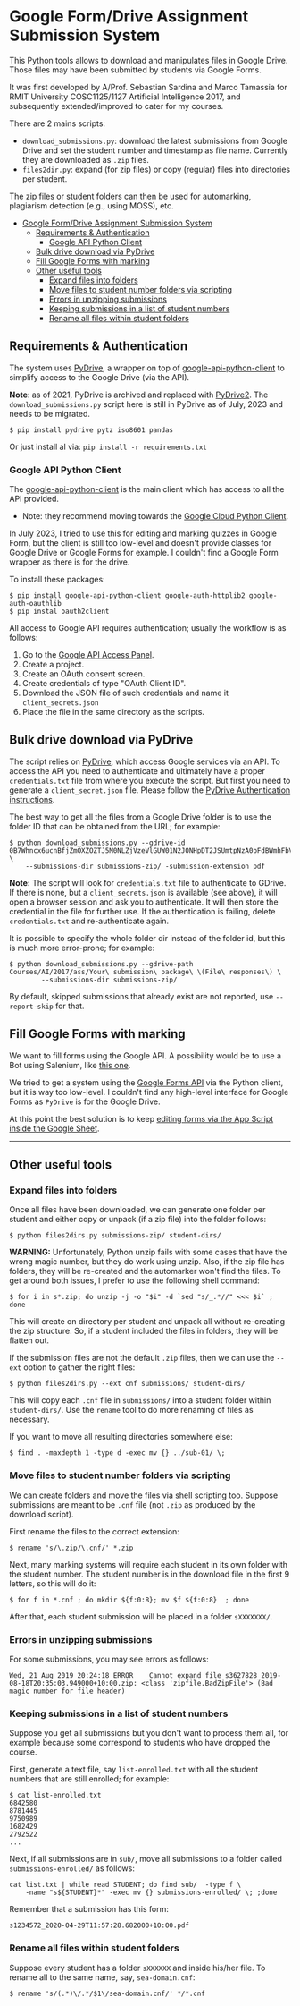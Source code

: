 # Google Form/Drive Assignment Submission System

This Python tools allows to download and manipulates files in Google Drive. Those files may have been submitted by students via Google Forms.

It was first developed by A/Prof. Sebastian Sardina and Marco Tamassia for RMIT University COSC1125/1127 Artificial Intelligence 2017, and subsequently extended/improved to cater for my courses.

There are 2 mains scripts:

- `download_submissions.py`: download the latest submissions from Google Drive and set the student number and timestamp as file name. Currently they are downloaded as `.zip` files.
- `files2dir.py`: expand (for zip files) or copy (regular) files into directories per student.

The zip files or student folders can then be used for automarking, plagiarism detection (e.g., using MOSS), etc.

- [Google Form/Drive Assignment Submission System](#google-formdrive-assignment-submission-system)
  - [Requirements \& Authentication](#requirements--authentication)
    - [Google API Python Client](#google-api-python-client)
  - [Bulk drive download via PyDrive](#bulk-drive-download-via-pydrive)
  - [Fill Google Forms with marking](#fill-google-forms-with-marking)
  - [Other useful tools](#other-useful-tools)
    - [Expand files into folders](#expand-files-into-folders)
    - [Move files to student number folders via scripting](#move-files-to-student-number-folders-via-scripting)
    - [Errors in unzipping submissions](#errors-in-unzipping-submissions)
    - [Keeping submissions in a list of student numbers](#keeping-submissions-in-a-list-of-student-numbers)
    - [Rename all files within student folders](#rename-all-files-within-student-folders)

## Requirements & Authentication

The system uses [PyDrive](https://pythonhosted.org/PyDrive/), a wrapper on top of [google-api-python-client](https://github.com/googleapis/google-api-python-client/) to simplify access to the Google Drive (via the API).

**Note**: as of 2021, PyDrive is archived and replaced with [PyDrive2](https://github.com/iterative/PyDrive2). The `download_submissions.py` script here is still in PyDrive as of July, 2023 and needs to be migrated.

```shell
$ pip install pydrive pytz iso8601 pandas
```

Or just install al via:  `pip install -r requirements.txt`

### Google API Python Client

The [google-api-python-client](https://github.com/googleapis/google-api-python-client/) is the main client which has access to all the API provided. 
  - Note: they recommend moving towards the [Google Cloud Python Client](https://github.com/googleapis/google-cloud-python).

In July 2023, I tried to use this for editing and marking quizzes in Google Form, but the client is still too low-level and doesn't provide classes for Google Drive or Google Forms for example. I couldn't find a Google Form wrapper as there is for the drive.

To install these packages:

``` shell
$ pip install google-api-python-client google-auth-httplib2 google-auth-oauthlib
$ pip instal oauth2client
```

All access to Google API requires authentication; usually the workflow is as follows:

1. Go to the [Google API Access Panel](https://console.developers.google.com/apis/credentials).
2. Create a project.
3. Create an OAuth consent screen.
4. Create credentials of type "OAuth Client ID".
5. Download the JSON file of such credentials and name it `client_secrets.json`
6. Place the file in the same directory as the scripts.

## Bulk drive download via PyDrive

The script relies on [PyDrive](https://pythonhosted.org/PyDrive/), which access Google services via an API. To access the API you need to authenticate and ultimately have a proper `credentials.txt` file from where you execute the script. But first you need to generate a `client_secret.json` file. Please follow the [PyDrive Authentication instructions](https://pythonhosted.org/PyDrive/quickstart.html#authentication).

The best way to get all the files from a Google Drive folder is to use the folder ID that can be obtained from the URL; for example:

```shell
$ python download_submissions.py --gdrive-id 0B7Whncx6ucnBfjZmOXZOZTJ5M0NLZjVzeVlGUW01N2JONHpDT2JSUmtpNzA0bFdBWmhFbVU \
    --submissions-dir submissions-zip/ -submission-extension pdf
```

**Note:** The script will look for `credentials.txt` file to authenticate to GDrive. If there is none, but a `client_secrets.json` is available (see above), it will open a browser session and ask you to authenticate. It will then store the credential in the file for further use. If the authentication is failing, delete `credentials.txt` and re-authenticate again.

It is possible to specify the whole folder dir instead of the folder id, but this is much more error-prone; for example:

```shell
$ python download_submissions.py --gdrive-path Courses/AI/2017/ass/Your\ submission\ package\ \(File\ responses\) \
        --submissions-dir submissions-zip/
```

By default, skipped submissions that already exist are not reported, use `--report-skip` for that.

## Fill Google Forms with marking

We want to fill forms using the Google API. A possibility would be to use a Bot using Salenium, like [this one](https://github.com/skyrunner360/ADYPU_Feedback_form_filling_Bot).

We tried to get a system using the [Google Forms API](https://developers.google.com/forms/api/guides)  via the Python client, but it is way too low-level. I couldn't find any high-level interface for Google Forms as `PyDrive` is for the Google Drive.

At this point the best solution is to keep [editing forms via the App Script inside the Google Sheet](https://developers.google.com/apps-script/reference/forms/quiz-feedback-builder).


------------------------
## Other useful tools
### Expand files into folders

Once all files have been downloaded, we can generate one folder per student and either copy or  unpack (if a zip file) into the folder follows:

```shell
$ python files2dirs.py submissions-zip/ student-dirs/
```

**WARNING:** Unfortunately, Python unzip fails with some cases that have the wrong magic number, but they do work using unzip. Also, if the zip file has folders, they will be re-created and the automarker won't find the files. To get around both issues, I prefer to use the following shell command:

```shell
$ for i in s*.zip; do unzip -j -o "$i" -d `sed "s/_.*//" <<< $i` ; done
```

This will create on directory per student and unpack all without re-creating the zip structure. So, if a student included the files in folders, they will be flatten out.

If the submission files are not the default `.zip` files, then we can use the `--ext` option to gather the right files:

```shell
$ python files2dirs.py --ext cnf submissions/ student-dirs/
```

This will copy each `.cnf` file in `submissions/` into a student folder within `student-dirs/`. Use the `rename` tool to do more renaming of files as necessary.

If you want to move all resulting directories somewhere else:

```shell
$ find . -maxdepth 1 -type d -exec mv {} ../sub-01/ \;
```

### Move files to student number folders via scripting

We can create folders and move the files via shell scripting too. Suppose submissions are meant to be `.cnf` file (not `.zip` as produced by the download script).

First rename the files to the correct extension:

```shell
$ rename 's/\.zip/\.cnf/' *.zip
```

Next, many marking systems will require each student in its own folder with the student number. The student number is in the download file in the first 9 letters, so this will do it:

```shell
$ for f in *.cnf ; do mkdir ${f:0:8}; mv $f ${f:0:8}  ; done
```

After that, each student submission will be placed in a folder `sXXXXXXX/`.

### Errors in unzipping submissions

For some submissions, you may see errors as follows:

```shell
Wed, 21 Aug 2019 20:24:18 ERROR    Cannot expand file s3627828_2019-08-18T20:35:03.949000+10:00.zip: <class 'zipfile.BadZipFile'> (Bad magic number for file header)
```

### Keeping submissions in a list of student numbers

Suppose you get all submissions but you don't want to process them all, for example because some correspond to students who have dropped the course.

First, generate a text file, say `list-enrolled.txt` with all the student numbers that are still enrolled; for example:

```
$ cat list-enrolled.txt
6842580
8781445
9750989
1682429
2792522
...
```

Next, if all submissions are in `sub/`, move all submissions to a folder called `submissions-enrolled/` as follows:

```shell
cat list.txt | while read STUDENT; do find sub/  -type f \
    -name "s${STUDENT}*" -exec mv {} submissions-enrolled/ \; ;done
```

Remember that a submission has this form:

```
s1234572_2020-04-29T11:57:28.682000+10:00.pdf
```

### Rename all files within student folders

Suppose every student has a folder `sXXXXXX` and inside his/her file. To rename all to the same name, say, `sea-domain.cnf`:

```shell
$ rename 's/(.*)\/.*/$1\/sea-domain.cnf/' */*.cnf
```
